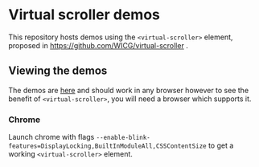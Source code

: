 # Virtual scroller demos

This repository hosts demos using the `<virtual-scroller>` element,
proposed in https://github.com/WICG/virtual-scroller .

## Viewing the demos

The demos are [here](https://fergald.github.io/virtual-scroller-demos/demo/)
and should work in any browser
however to see the benefit of `<virtual-scroller>`,
you will need a browser which supports it.

### Chrome

Launch chrome with flags `--enable-blink-features=DisplayLocking,BuiltInModuleAll,CSSContentSize`
to get a working `<virtual-scroller>` element.
